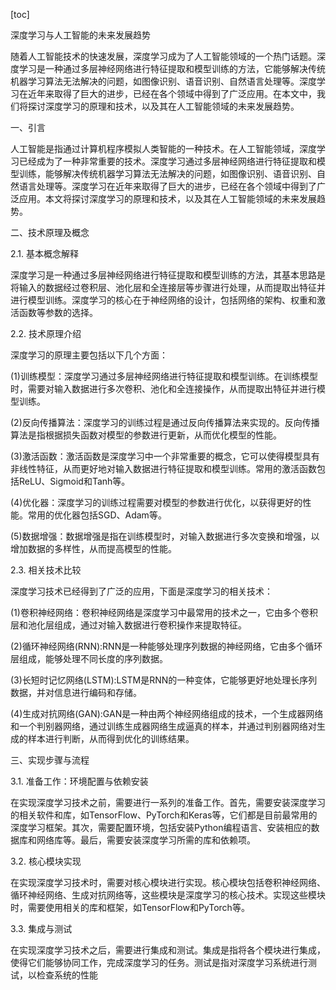 
[toc]                    
                
                
深度学习与人工智能的未来发展趋势

随着人工智能技术的快速发展，深度学习成为了人工智能领域的一个热门话题。深度学习是一种通过多层神经网络进行特征提取和模型训练的方法，它能够解决传统机器学习算法无法解决的问题，如图像识别、语音识别、自然语言处理等。深度学习在近年来取得了巨大的进步，已经在各个领域中得到了广泛应用。在本文中，我们将探讨深度学习的原理和技术，以及其在人工智能领域的未来发展趋势。

一、引言

人工智能是指通过计算机程序模拟人类智能的一种技术。在人工智能领域，深度学习已经成为了一种非常重要的技术。深度学习通过多层神经网络进行特征提取和模型训练，能够解决传统机器学习算法无法解决的问题，如图像识别、语音识别、自然语言处理等。深度学习在近年来取得了巨大的进步，已经在各个领域中得到了广泛应用。本文将探讨深度学习的原理和技术，以及其在人工智能领域的未来发展趋势。

二、技术原理及概念

2.1. 基本概念解释

深度学习是一种通过多层神经网络进行特征提取和模型训练的方法，其基本思路是将输入的数据经过卷积层、池化层和全连接层等步骤进行处理，从而提取出特征并进行模型训练。深度学习的核心在于神经网络的设计，包括网络的架构、权重和激活函数等参数的选择。

2.2. 技术原理介绍

深度学习的原理主要包括以下几个方面：

(1)训练模型：深度学习通过多层神经网络进行特征提取和模型训练。在训练模型时，需要对输入数据进行多次卷积、池化和全连接操作，从而提取出特征并进行模型训练。

(2)反向传播算法：深度学习的训练过程是通过反向传播算法来实现的。反向传播算法是指根据损失函数对模型的参数进行更新，从而优化模型的性能。

(3)激活函数：激活函数是深度学习中一个非常重要的概念，它可以使得模型具有非线性特征，从而更好地对输入数据进行特征提取和模型训练。常用的激活函数包括ReLU、Sigmoid和Tanh等。

(4)优化器：深度学习的训练过程需要对模型的参数进行优化，以获得更好的性能。常用的优化器包括SGD、Adam等。

(5)数据增强：数据增强是指在训练模型时，对输入数据进行多次变换和增强，以增加数据的多样性，从而提高模型的性能。

2.3. 相关技术比较

深度学习技术已经得到了广泛的应用，下面是深度学习的相关技术：

(1)卷积神经网络：卷积神经网络是深度学习中最常用的技术之一，它由多个卷积层和池化层组成，通过对输入数据进行卷积操作来提取特征。

(2)循环神经网络(RNN):RNN是一种能够处理序列数据的神经网络，它由多个循环层组成，能够处理不同长度的序列数据。

(3)长短时记忆网络(LSTM):LSTM是RNN的一种变体，它能够更好地处理长序列数据，并对信息进行编码和存储。

(4)生成对抗网络(GAN):GAN是一种由两个神经网络组成的技术，一个生成器网络和一个判别器网络，通过训练生成器网络生成逼真的样本，并通过判别器网络对生成的样本进行判断，从而得到优化的训练结果。

三、实现步骤与流程

3.1. 准备工作：环境配置与依赖安装

在实现深度学习技术之前，需要进行一系列的准备工作。首先，需要安装深度学习的相关软件和库，如TensorFlow、PyTorch和Keras等，它们都是目前最常用的深度学习框架。其次，需要配置环境，包括安装Python编程语言、安装相应的数据库和网络库等。最后，需要安装深度学习所需的库和依赖项。

3.2. 核心模块实现

在实现深度学习技术时，需要对核心模块进行实现。核心模块包括卷积神经网络、循环神经网络、生成对抗网络等，这些模块是深度学习的核心技术。实现这些模块时，需要使用相关的库和框架，如TensorFlow和PyTorch等。

3.3. 集成与测试

在实现深度学习技术之后，需要进行集成和测试。集成是指将各个模块进行集成，使得它们能够协同工作，完成深度学习的任务。测试是指对深度学习系统进行测试，以检查系统的性能

